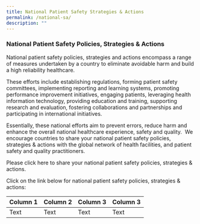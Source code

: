 ```yaml
---
title: National Patient Safety Strategies & Actions
permalink: /national-sa/
description: ""
---
```

### **National Patient Safety Policies, Strategies & Actions**

National patient safety policies, strategies and actions encompass a range of measures undertaken by a country to eliminate avoidable harm and build a high reliability healthcare. 

These efforts include establishing regulations, forming patient safety committees, implementing reporting and learning systems, promoting performance improvement initiatives, engaging patients, leveraging health information technology, providing education and training, supporting research and evaluation, fostering collaborations and partnerships and participating in international initiatives. 

Essentially, these national efforts aim to prevent errors, reduce harm and enhance the overall national healthcare experience, safety and quality.  We encourage countries to share your national patient safety policies, strategies & actions with the global network of health facilities, and patient safety and quality practitioners.

Please click here to share your national patient safety policies, strategies & actions.

Click on the link below for national patient safety policies, strategies & actions:


| Column 1 | Column 2 | Column 3 | Column 3 |
| -------- | -------- | -------- | -------- |
| Text     | Text     | Text     | Text     |